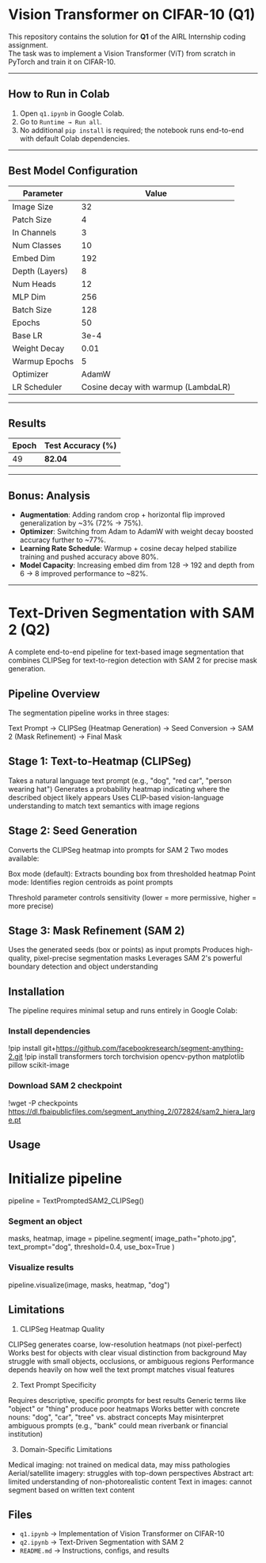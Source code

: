 # Vision Transformer on CIFAR-10 (Q1)

This repository contains the solution for **Q1** of the AIRL Internship coding assignment.  
The task was to implement a Vision Transformer (ViT) from scratch in PyTorch and train it on CIFAR-10.

---

## How to Run in Colab
1. Open `q1.ipynb` in Google Colab.  
2. Go to `Runtime → Run all`.  
3. No additional `pip install` is required; the notebook runs end-to-end with default Colab dependencies.  

---

## Best Model Configuration

| Parameter        | Value   |
|------------------|---------|
| Image Size       | 32      |
| Patch Size       | 4       |
| In Channels      | 3       |
| Num Classes      | 10      |
| Embed Dim        | 192     |
| Depth (Layers)   | 8       |
| Num Heads        | 12      |
| MLP Dim          | 256     |
| Batch Size       | 128     |
| Epochs           | 50      |
| Base LR          | 3e-4    |
| Weight Decay     | 0.01    |
| Warmup Epochs    | 5       |
| Optimizer        | AdamW   |
| LR Scheduler     | Cosine decay with warmup (LambdaLR) |

---

## Results

| Epoch | Test Accuracy (%) |
|-------|--------------------|
| 49    | **82.04** |

---

## Bonus: Analysis

- **Augmentation**: Adding random crop + horizontal flip improved generalization by ~3% (72% → 75%).  
- **Optimizer**: Switching from Adam to AdamW with weight decay boosted accuracy further to ~77%.  
- **Learning Rate Schedule**: Warmup + cosine decay helped stabilize training and pushed accuracy above 80%.  
- **Model Capacity**: Increasing embed dim from 128 → 192 and depth from 6 → 8 improved performance to ~82%.   

---

# Text-Driven Segmentation with SAM 2 (Q2)

A complete end-to-end pipeline for text-based image segmentation that combines CLIPSeg for text-to-region detection with SAM 2 for precise mask generation.

## Pipeline Overview
The segmentation pipeline works in three stages:

Text Prompt → CLIPSeg (Heatmap Generation) → Seed Conversion → SAM 2 (Mask Refinement) → Final Mask

## Stage 1: Text-to-Heatmap (CLIPSeg)

Takes a natural language text prompt (e.g., "dog", "red car", "person wearing hat")
Generates a probability heatmap indicating where the described object likely appears
Uses CLIP-based vision-language understanding to match text semantics with image regions

## Stage 2: Seed Generation

Converts the CLIPSeg heatmap into prompts for SAM 2
Two modes available:

Box mode (default): Extracts bounding box from thresholded heatmap
Point mode: Identifies region centroids as point prompts


Threshold parameter controls sensitivity (lower = more permissive, higher = more precise)

## Stage 3: Mask Refinement (SAM 2)

Uses the generated seeds (box or points) as input prompts
Produces high-quality, pixel-precise segmentation masks
Leverages SAM 2's powerful boundary detection and object understanding

## Installation
The pipeline requires minimal setup and runs entirely in Google Colab:

### Install dependencies
!pip install git+https://github.com/facebookresearch/segment-anything-2.git
!pip install transformers torch torchvision opencv-python matplotlib pillow scikit-image

### Download SAM 2 checkpoint
!wget -P checkpoints https://dl.fbaipublicfiles.com/segment_anything_2/072824/sam2_hiera_large.pt

## Usage 
# Initialize pipeline
pipeline = TextPromptedSAM2_CLIPSeg()

### Segment an object
masks, heatmap, image = pipeline.segment(
    image_path="photo.jpg",
    text_prompt="dog",
    threshold=0.4,
    use_box=True
)

### Visualize results
pipeline.visualize(image, masks, heatmap, "dog")

## Limitations
1. CLIPSeg Heatmap Quality

CLIPSeg generates coarse, low-resolution heatmaps (not pixel-perfect)
Works best for objects with clear visual distinction from background
May struggle with small objects, occlusions, or ambiguous regions
Performance depends heavily on how well the text prompt matches visual features

2. Text Prompt Specificity

Requires descriptive, specific prompts for best results
Generic terms like "object" or "thing" produce poor heatmaps
Works better with concrete nouns: "dog", "car", "tree" vs. abstract concepts
May misinterpret ambiguous prompts (e.g., "bank" could mean riverbank or financial institution)

3. Domain-Specific Limitations

Medical imaging: not trained on medical data, may miss pathologies
Aerial/satellite imagery: struggles with top-down perspectives
Abstract art: limited understanding of non-photorealistic content
Text in images: cannot segment based on written text content

## Files

- `q1.ipynb` → Implementation of Vision Transformer on CIFAR-10  
- `q2.ipynb` → Text-Driven Segmentation with SAM 2  
- `README.md` → Instructions, configs, and results


